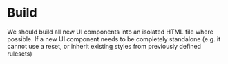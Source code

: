# Build

We should build all new UI components into an isolated HTML file where possible.
If a new UI component needs to be completely standalone (e.g. it cannot use a
reset, or inherit existing styles from previously defined rulesets)
